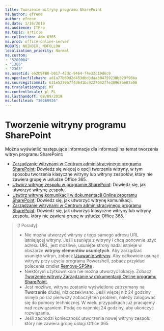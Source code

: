 ```yaml
---
title: Tworzenie witryny programu SharePoint
ms.author: efrene
author: efrene
ms.date: 1/16/2019
ms.audience: ITPro
ms.topic: article
ms.collection: Adm_O365
ms.prod: office-online-server
ROBOTS: NOINDEX, NOFOLLOW
localization_priority: Normal
ms.custom:
- "5200004"
- "1386"
- "2303"
ms.assetid: e62b9f80-b017-42dc-9464-f4e32c19d6c9
ms.openlocfilehash: ad1a77b69d2d453dbd3daa304759238b329f96ba
ms.sourcegitcommit: 631e527967f4d641bc9227642ffe38967ae87a00
ms.translationtype: MT
ms.contentlocale: pl-PL
ms.lasthandoff: 08/09/2019
ms.locfileid: "36269926"
---
```

# <a name="create-a-sharepoint-site"></a>Tworzenie witryny programu SharePoint

Można wyświetlić następujące informacje dla informacji na temat tworzenia witryn programu SharePoint:
- [Zarządzanie witrynami w Centrum administracyjnego programu SharePoint](https://docs.microsoft.com/sharepoint/manage-site-creation): Dowiedz się więcej o opcji tworzenia witryny, w tym sposobu tworzenia klasyczne witryny lub witryny zespołów, który nie zawiera grupę w usłudze Office 365.
- [Utwórz witrynę zespołu w programie SharePoint](https://support.office.com/article/create-a-team-site-in-sharepoint-ef10c1e7-15f3-42a3-98aa-b5972711777d?ui=en-US&amp;rs=en-US&amp;ad=US): Dowiedz się, jak utworzyć witrynę zespołu.
- [Utwórz witrynę komunikacji w dokumentacji Online programu SharePoint](https://support.office.com/article/7fb44b20-a72f-4d2c-9173-fc8f59ba50eb): Dowiedz się, jak utworzyć witrynę komunikacji.
- [Zarządzanie witrynami w Centrum administracyjnego programu SharePoint](https://docs.microsoft.com/sharepoint/manage-sites-in-new-admin-center#create-a-site): Dowiedz się, jak utworzyć klasyczne witryny lub witryny zespołu, który nie zawiera grupę w usłudze Office 365.


  
> [! Porady]
> - Nie można utworzyć witryny z tego samego adresu URL istniejącej witryny. Jeśli usunięte z witryny i chcą ponownie użyć adresu URL, jest możliwe, usunięte strony nadal istnieje w obszarze **witryny elementów usuniętych**. Aby zarządzać usunięte witryn, zobacz [Usuwanie witryny](https://docs.microsoft.com/sharepoint/manage-sites-in-new-admin-center#delete-a-site). Aby całkowicie usunąć witryny przy użyciu programu Powershell, zobacz przykład polecenia cmdlet [Remove-SPSite](https://docs.microsoft.com/sharepoint/manage-sites-in-new-admin-center#delete-a-site) .
> - Niektórym użytkownikom nie można utworzyć lokację. Zobacz [Tworzenie witryny Zarządzanie w dokumentacji Online programu SharePoint](https://docs.microsoft.com/sharepoint/manage-site-creation).
> - Jest możliwe, witryna zostanie wyświetlone zatrzymany na **Tworzenie** dłużej, niż oczekiwano. Jeśli więcej niż 24 godziny minęło po raz pierwszy zobaczył ten problem, należy zalogować się do pomocy technicznej. W wielu przypadkach już pracujemy nad rozwiązaniem. Podaj co najmniej 24 godziny, aby ukończyć rozwiązania.
> - Jeśli zachodzi konieczność utworzenia nowej witryny zespołu, który nie zawiera grupę usługi Office 365 



